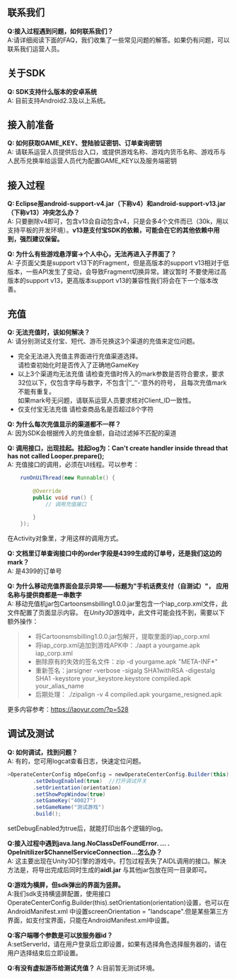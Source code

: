 联系我们
-------------
**Q:接入过程遇到问题，如何联系我们？**  
A:请详细阅读下面的FAQ，我们收集了一些常见问题的解答。如果仍有问题，可以联系我们运营人员。

关于SDK
------------
**Q: SDK支持什么版本的安卓系统**  
A: 目前支持Android2.3及以上系统。

接入前准备
------------
**Q: 如何获取GAME_KEY、登陆验证密钥、订单查询密钥**         
A: 请联系运营人员提供后台入口，或提供游戏名称、游戏内货币名称、游戏币与人民币兑换率给运营人员代为配置GAME_KEY以及服务端密钥

接入过程
------------
**Q: Eclipse报android-support-v4.jar（下称v4）和android-support-v13.jar（下称v13）冲突怎么办？**    
A: 只要删除v4即可，包含v13会自动包含v4，只是会多4个文件而已（30k，用以支持平板的开发环境）。**v13是支付宝SDK的依赖，可能会在它的其他依赖中用到，强烈建议保留。**  

**Q: 为什么有些游戏悬浮窗->个人中心，无法再进入子界面了？**  
A: 子页面父类是support v13下的Fragment，但是高版本的support v13相对于低版本，一些API发生了变动，会导致Fragment切换异常。建议暂时
不要使用过高版本的support v13，更高版本support v13的兼容性我们将会在下一个版本改善。

充值
---------------
**Q: 无法充值时，该如何解决？**  
A: 请分别测试支付宝、短代、游币兑换这3个渠道的充值来定位问题。  
- 完全无法进入充值主界面进行充值渠道选择。  
  请检查初始化时是否传入了正确地GameKey  
- 以上3个渠道均无法充值
  请检查充值时传入的mark参数是否符合要求，要求32位以下，仅包含字母与数字，不包含‘|’‘_’‘-’意外的符号，
且每次充值mark不能有重复。  
  如果mark号无问题，请联系运营人员要求核对Client_ID一致性。
- 仅支付宝无法充值
  请检查商品名是否超过8个字符

**Q: 为什么每次充值显示的渠道都不一样？**  
A: 因为SDK会根据传入的充值金额，自动过滤掉不匹配的渠道

**Q: 调用接口，出现挂起。挂起log为：Can't create handler inside thread that has not called Looper.prepare();**   
A: 充值接口的调用，必须在UI线程。可以参考：
```java
    runOnUiThread(new Runnable() {
			
		@Override
		public void run() {
		    // 调用充值接口
				
		}
    });

```
在Activity对象里，才用这样的调用方式。


**Q: 文档里订单查询接口中的order字段是4399生成的订单号，还是我们这边的mark？**       
A: 是4399的订单号

**Q: 为什么移动充值界面会显示异常——标题为"手机话费支付（自测试）"， 应用名称与提供商都是一串数字**  
A: 移动充值机jar包Cartoonsmsbilling1.0.0.jar里包含一个iap_corp.xml文件，此文件配置了页面显示内容。
   在*Unity3D*游戏中，此文件可能会找不到，需要以下额外操作：
   > - 将Cartoonsmsbilling1.0.0.jar包解开，提取里面的iap_corp.xml
   > - 将iap_corp.xml追加到游戏APK中：./aapt a yourgame.apk iap_corp.xml
   > - 删除原有的失效的签名文件：zip -d yourgame.apk "META-INF*"
   > - 重新签名：jarsigner -verbose -sigalg SHA1withRSA -digestalg SHA1 -keystore your_keystore.keystore compiled.apk your_alias_name
   > - 后期处理： ./zipalign -v 4 compiled.apk yourgame_resigned.apk
   
   更多内容参考：https://laoyur.com/?p=528

调试及测试
-----------------
**Q: 如何调试，找到问题？**         
A: 有的，您可用logcat查看日志，快速定位问题。   
```java
>OperateCenterConfig mOpeConfig = newOperateCenterConfig.Builder(this)
		.setDebugEnabled(true)  //打开调试开关
		.setOrientation(orientation)
		.setShowPopWindow(true)
		.setGameKey("40027")
		.setGameName("测试游戏")
		.build();
```
setDebugEnabled为true后，就能打印出各个逻辑的log。

**Q:接入过程中遇到java.lang.NoClassDefFoundError. ... . OpeInitilizer$ChannelServiceConnection...怎么办？**  
A: 这主要出现在Unity3D引擎的游戏中。打包过程丢失了AIDL调用的接口。解决方法是，将导出完成后同时生成的**aidl.jar**
与其他jar包放在同一目录即可。

**Q:游戏为横屏，但sdk弹出的界面为竖屏。**     
A:我们sdk支持横竖屏配置，使用接口OperateCenterConfig.Builder(this).setOrientation(orientation)设置，也可以在AndroidManifest.xml 中设置screenOrientation = "landscape".但是某些第三方界面，如支付宝界面，只能在AndroidManifest.xml中设置。

**Q:客户端哪个参数是可以放服务器id？**  
A:setServerId，请在用户登录后立即设置，如果有选择角色选择服务器的，请在用户选择结束后立即设置。

**Q:有没有虚拟游币给测试充值？**
A:目前暂无测试环境。



